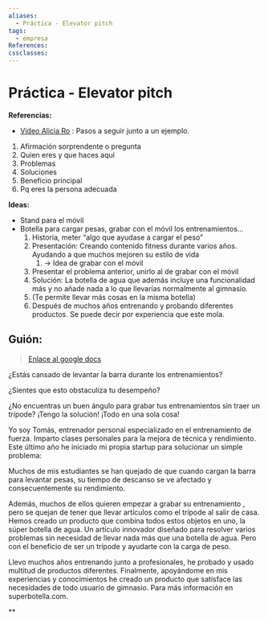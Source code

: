 ```yaml
---
aliases:
  - Práctica - Elevator pitch
tags:
  - empresa
References: 
cssclasses:
---
```

# Práctica - Elevator pitch

**Referencias:**
+ [Video Alicia Ro](https://www.youtube.com/watch?v=uv357YzY7-k) : Pasos a seguir junto a un ejemplo.

1. Afirmación sorprendente o pregunta
2. Quien eres y que haces aquí 
3. Problemas
4. Soluciones 
5. Beneficio principal 
6. Pq eres la persona adecuada

**Ideas:**
+ Stand para el móvil
+ Botella para cargar pesas, grabar con el móvil los entrenamientos...
	1. Historia, meter “algo que ayudase a cargar el peso”
	2. Presentación:  Creando contenido fitness durante varios años. Ayudando a que muchos mejoren su estilo de vida
		1. → Idea de grabar con el móvil 
	3. Presentar el problema anterior, unirlo al de grabar con el móvil
	4. Solución: La botella de agua que además incluye una funcionalidad más y no añade nada a lo que llevarías normalmente al gimnasio. 
	5.  (Te permite llevar más cosas en la misma botella)
	6. Después de muchos años entrenando y probando diferentes productos. Se puede decir por experiencia que este mola. 

## Guión: 
> [Enlace al google docs](https://docs.google.com/document/d/1GQ_2vLkROicRJ7QnO4BZYOQwvYMdljoAKPY4WEy6JWo/edit?usp=sharing)

¿Estás cansado de levantar la barra durante los entrenamientos?

¿Sientes que esto obstaculiza tu desempeño?

¿No encuentras un buen ángulo para grabar tus entrenamientos sin traer un trípode? ¡Tengo la solución! ¡Todo en una sola cosa!

Yo soy Tomás, entrenador personal especializado en el entrenamiento de fuerza. Imparto clases personales para la mejora de técnica y rendimiento. Este último año he iniciado mi propia startup para solucionar un simple problema:

Muchos de mis estudiantes se han quejado de que cuando cargan la barra para levantar pesas, su tiempo de descanso se ve afectado y consecuentemente su rendimiento.

Además, muchos de ellos quieren empezar a grabar su entrenamiento , pero se quejan de tener que llevar artículos como el trípode al salir de casa. Hemos creado un producto que combina todos estos objetos en uno, la súper botella de agua. Un artículo innovador diseñado para resolver varios problemas sin necesidad de llevar nada más que una botella de agua. Pero con el beneficio de ser un trípode y ayudarte con la carga de peso.

Llevo muchos años entrenando junto a profesionales, he probado y usado multitud de productos diferentes. Finalmente, apoyándome en mis experiencias y conocimientos he creado un producto que satisface las necesidades de todo usuario de gimnasio. Para más información en superbotella.com.

**
